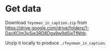 # Get data

Download `feynman_in_caption.zip` from https://drive.google.com/drive/folders/1-DacKClm3ySie3RD8Dgx9w9dSjxTfNhb.

Unzip it locally to produce `./feynman_in_caption`.